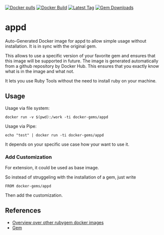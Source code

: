[![Docker pulls](https://img.shields.io/docker/pulls/rubygem/appd.svg)](https://hub.docker.com/r/rubygem/appd/)
[![Docker Build](https://img.shields.io/docker/automated/rubygem/appd.svg)](https://hub.docker.com/r/rubygem/appd/)
[![Latest Tag](https://img.shields.io/github/tag/docker-rubygem/appd.svg)](https://hub.docker.com/r/rubygem/appd/)
[![Gem Downloads](https://img.shields.io/gem/dt/appd.svg)](https://rubygems.org/gems/appd/)
# appd

Auto-Generated Docker image for appd to allow simple usage without installation.
It is in sync with the original gem.

This allows to use a specific version of your favorite gem and ensures that this image will be supported in future.
The image is generated automatically from a github repository by Docker Hub.
This ensures that you exactly know what is in the image and what not.

It lets you use Ruby Tools without the need to install ruby on your machine.

## Usage

Usage via file system:

`docker run -v $(pwd):/work -ti docker-gems/appd`

Usage via Pipe:

`echo "test" | docker run -ti docker-gems/appd`

It depends on your specific use case how your want to use it.

### Add Customization

For extension, it could be used as base image.

So instead of struggeling with the installation of a gem, just write

`FROM docker-gems/appd`

Then add the customization.

## References

 - [Overview over other rubygem docker images](https://github.com/thinkbot/docker-rubygem)
 - [Gem](https://rubygems.org/gems/appd/)
